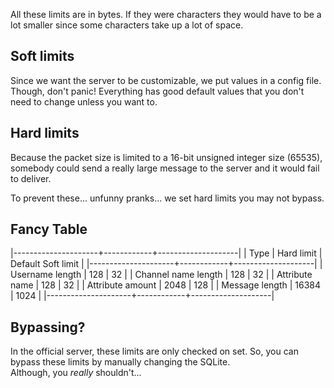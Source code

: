 All these limits are in bytes. If they were characters they would have to be a lot smaller
since some characters take up a lot of space.

## Soft limits

Since we want the server to be customizable, we put values in a config file.
Though, don't panic! Everything has good default values that you don't need to change
unless you want to.

## Hard limits

Because the packet size is limited to a 16-bit unsigned integer size (65535),
somebody could send a really large message to the server and it would fail to deliver.

To prevent these... unfunny pranks... we set hard limits you may not bypass.

## Fancy Table

|---------------------+------------+--------------------|
| Type                | Hard limit | Default Soft limit |
|---------------------+------------+--------------------|
| Username length     | 128        | 32                 |
| Channel name length | 128        | 32                 |
| Attribute name      | 128        | 32                 |
| Attribute amount    | 2048       | 128                |
| Message length      | 16384      | 1024               |
|---------------------+------------+--------------------|

## Bypassing?

In the official server, these limits are only checked on set.
So, you can bypass these limits by manually changing the SQLite.  
Although, you *really* shouldn't...
